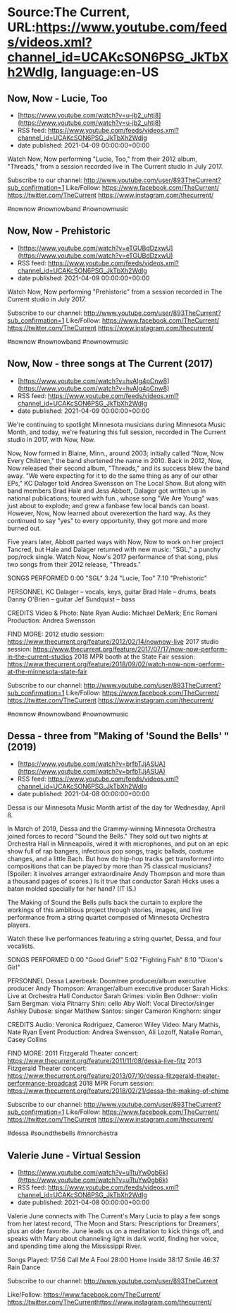 # Source:The Current, URL:https://www.youtube.com/feeds/videos.xml?channel_id=UCAKcSON6PSG_JkTbXh2WdIg, language:en-US

## Now, Now - Lucie, Too
 - [https://www.youtube.com/watch?v=u-jb2_uhtj8](https://www.youtube.com/watch?v=u-jb2_uhtj8)
 - RSS feed: https://www.youtube.com/feeds/videos.xml?channel_id=UCAKcSON6PSG_JkTbXh2WdIg
 - date published: 2021-04-09 00:00:00+00:00

Watch Now, Now performing "Lucie, Too," from their 2012 album, "Threads," from a session recorded live in The Current studio in July 2017.

Subscribe to our channel:
http://www.youtube.com/user/893TheCurrent?sub_confirmation=1
Like/Follow:
https://www.facebook.com/TheCurrent/
https://twitter.com/TheCurrent
https://www.instagram.com/thecurrent/

#nownow #nownowband #nownowmusic

## Now, Now - Prehistoric
 - [https://www.youtube.com/watch?v=eTGUBdDzxwU](https://www.youtube.com/watch?v=eTGUBdDzxwU)
 - RSS feed: https://www.youtube.com/feeds/videos.xml?channel_id=UCAKcSON6PSG_JkTbXh2WdIg
 - date published: 2021-04-09 00:00:00+00:00

Watch Now, Now performing "Prehistoric" from a session recorded in The Current studio in July 2017.

Subscribe to our channel:
http://www.youtube.com/user/893TheCurrent?sub_confirmation=1
Like/Follow:
https://www.facebook.com/TheCurrent/
https://twitter.com/TheCurrent
https://www.instagram.com/thecurrent/

#nownow #nownowband #nownowmusic

## Now, Now - three songs at The Current (2017)
 - [https://www.youtube.com/watch?v=hvAIg4pCnw8](https://www.youtube.com/watch?v=hvAIg4pCnw8)
 - RSS feed: https://www.youtube.com/feeds/videos.xml?channel_id=UCAKcSON6PSG_JkTbXh2WdIg
 - date published: 2021-04-09 00:00:00+00:00

We're continuing to spotlight Minnesota musicians during Minnesota Music Month, and today, we're featuring this full session, recorded in The Current studio in 2017, with Now, Now.

Now, Now formed in Blaine, Minn., around 2003; initially called "Now, Now Every Children," the band shortened the name in 2010. Back in 2012, Now, Now released their second album, "Threads," and its success blew the band away. "We were expecting for it to do the same thing as any of our other EPs," KC Dalager told Andrea Swensson on The Local Show. But along with band members Brad Hale and Jess Abbott, Dalager got written up in national publications; toured with fun., whose song "We Are Young" was just about to explode; and grew a fanbase few local bands can boast. However, Now, Now learned about overexertion the hard way. As they continued to say "yes" to every opportunity, they got more and more burned out.

Five years later, Abbott parted ways with Now, Now to work on her project Tancred, but Hale and Dalager returned with new music: "SGL," a punchy pop/rock single. Watch Now, Now's 2017 performance of that song, plus two songs from their 2012 release, "Threads."

SONGS PERFORMED
0:00 "SGL"
3:24 "Lucie, Too"
7:10 "Prehistoric"

PERSONNEL
KC Dalager – vocals, keys, guitar
Brad Hale – drums, beats
Danny O'Brien – guitar
Jef Sundquist – bass

CREDITS
Video & Photo: Nate Ryan
Audio: Michael DeMark; Eric Romani
Production: Andrea Swensson

FIND MORE:
2012 studio session: https://www.thecurrent.org/feature/2012/02/14/nownow-live
2017 studio session: https://www.thecurrent.org/feature/2017/07/17/now-now-perform-in-the-current-studios
2018 MPR booth at the State Fair session:
https://www.thecurrent.org/feature/2018/09/02/watch-now-now-perform-at-the-minnesota-state-fair

Subscribe to our channel:
http://www.youtube.com/user/893TheCurrent?sub_confirmation=1
Like/Follow:
https://www.facebook.com/TheCurrent/
https://twitter.com/TheCurrent
https://www.instagram.com/thecurrent/

#nownow #nownowband #nownowmusic

## Dessa - three from "Making of 'Sound the Bells' " (2019)
 - [https://www.youtube.com/watch?v=brfbTJjASUA](https://www.youtube.com/watch?v=brfbTJjASUA)
 - RSS feed: https://www.youtube.com/feeds/videos.xml?channel_id=UCAKcSON6PSG_JkTbXh2WdIg
 - date published: 2021-04-08 00:00:00+00:00

Dessa is our Minnesota Music Month artist of the day for Wednesday, April 8. 

In March of 2019, Dessa and the Grammy-winning Minnesota Orchestra joined forces to record "Sound the Bells." They sold out two nights at Orchestra Hall in Minneapolis, wired it with microphones, and put on an epic show full of rap bangers, infectious pop songs, tragic ballads, costume changes, and a little Bach. But how do hip-hop tracks get transformed into compositions that can be played by more than 75 classical musicians? (Spoiler: it involves arranger extraordinaire Andy Thompson and more than a thousand pages of scores.) Is it true that conductor Sarah Hicks uses a baton molded specially for her hand? (IT IS.)

The Making of Sound the Bells pulls back the curtain to explore the workings of this ambitious project through stories, images, and live performance from a string quartet composed of Minnesota Orchestra players.

Watch these live performances featuring a string quartet, Dessa, and four vocalists.

SONGS PERFORMED
0:00 "Good Grief"
5:02 "Fighting Fish"
8:10 "Dixon's Girl"

PERSONNEL
Dessa
Lazerbeak: Doomtree producer/album executive producer
Andy Thompson: Arranger/album executive producer
Sarah Hicks: Live at Orchestra Hall Conductor
Sarah Grimes: violin
Ben Odhner: violin
Sam Bergman: viola
Pitnarry Shin: cello
Aby Wolf: Vocal Director/singer
Ashley Dubose: singer
Matthew Santos: singer
Cameron Kinghorn: singer

CREDITS
Audio: Veronica Rodriguez, Cameron Wiley
Video: Mary Mathis, Nate Ryan
Event Production: Andrea Swensson, Ali Lozoff, Natalie Roman, Casey Collins

FIND MORE:
2011 Fitzgerald Theater concert: https://www.thecurrent.org/feature/2011/11/08/dessa-live-fitz
2013 Fitzgerald Theater concert: https://www.thecurrent.org/feature/2013/07/10/dessa-fitzgerald-theater-performance-broadcast
2018 MPR Forum session:
https://www.thecurrent.org/feature/2018/02/21/dessa-the-making-of-chime

Subscribe to our channel:
http://www.youtube.com/user/893TheCurrent?sub_confirmation=1
Like/Follow:
https://www.facebook.com/TheCurrent/
https://twitter.com/TheCurrent
https://www.instagram.com/thecurrent/

#dessa #soundthebells #mnorchestra

## Valerie June - Virtual Session
 - [https://www.youtube.com/watch?v=uTtuYw0gb6k](https://www.youtube.com/watch?v=uTtuYw0gb6k)
 - RSS feed: https://www.youtube.com/feeds/videos.xml?channel_id=UCAKcSON6PSG_JkTbXh2WdIg
 - date published: 2021-04-08 00:00:00+00:00

Valerie June connects with The Current's Mary Lucia to play a few songs from her latest record, 'The Moon and Stars: Prescriptions for Dreamers', plus an older favorite. June leads us on a meditation to kick things off, and speaks with Mary about channeling light in dark world, finding her voice, and spending time along the Mississippi River.

Songs Played:
17:56 Call Me A Fool
28:00 Home Inside
38:17 Smile
46:37 Rain Dance

Subscribe to our channel:
http://www.youtube.com/user/893TheCurrent

Like/Follow:
https://www.facebook.com/TheCurrent/​​
https://twitter.com/TheCurrent​​
https://www.instagram.com/thecurrent/

